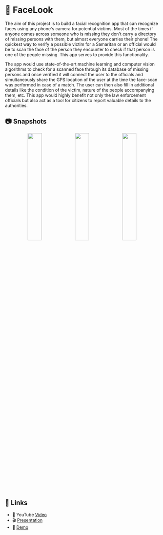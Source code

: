 # 🤖 FaceLook

The aim of this project is to build a facial recognition app that can recognize faces using any phone's camera for potential victims. Most of the times if anyone comes across someone who is missing they don't carry a directory of missing persons with them, but almost everyone carries their phone! The quickest way to verify a possible victim for a Samaritan or an official would be to scan the face of the person they encounter to check if that person is one of the people missing. This app serves to provide this functionality.

The app would use state-of-the-art machine learning and computer vision algorithms to check for a scanned face through its database of missing persons and once verified it will connect the user to the officials and simultaneously share the GPS location of the user at the time the face-scan was performed in case of a match. The user can then also fill in additional details like the condition of the victim, nature of the people accompanying them, etc. This app would highly benefit not only the law enforcement officials but also act as a tool for citizens to report valuable details to the authorities.

## :camera: Snapshots

<p align="middle">
  <img src="https://user-images.githubusercontent.com/28918901/203719123-68326d73-adb7-4fd0-b912-5a47704339d1.png" width="30%" />
  <img src="https://user-images.githubusercontent.com/28918901/203719074-1dade310-b579-4ffb-a74e-f76471ff67ca.png" width="30%" />
  <img src="https://user-images.githubusercontent.com/28918901/203719107-843e3c75-c329-43a4-bfc6-87ba7459d98a.png" width="30%" />
</p>

## 🔗 Links

- 🎥 YouTube [Video](https://www.youtube.com/watch?v=rVd--I0j3o0&feature=youtu.be)
- 🎬 [Presentation](https://he-s3.s3.amazonaws.com/media/sprint/missing-hackathon/team/674520/fe7b5d0facelook___missing_hackathon.pptx)
- 📱 [Demo](https://drive.google.com/open?id=1E9rWj-C885I00hiZ3dmQ88Omu6OVksUX)
